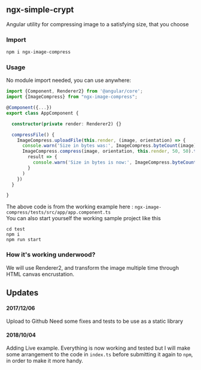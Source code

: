 ## ngx-simple-crypt

Angular utility for compressing image to a satisfying size, that you choose


### Import
```sh
npm i ngx-image-compress
```

### Usage

No module import needed, you can use anywhere:


```typescript
import {Component, Renderer2} from '@angular/core';
import {ImageCompress} from "ngx-image-compress";

@Component({...})
export class AppComponent {

  constructor(private render: Renderer2) {}

  compressFile() {
    ImageCompress.uploadFile(this.render, (image, orientation) => {
      console.warn('Size in bytes was:', ImageCompress.byteCount(image));
      ImageCompress.compress(image, orientation, this.render, 50, 50).then(
        result => {
          console.warn('Size in bytes is now:', ImageCompress.byteCount(result));
        }
      )
    })
  }

}
```

The above code is from the working example here : `ngx-image-compress/tests/src/app/app.component.ts`  
You can also start yourself the working sample project like this
```$xslt
cd test
npm i
npm run start
```


### How it's working underwood?

We will use Renderer2, and transform the image multiple time through HTML canvas encrustation.


## Updates

#### 2017/12/06

Upload to Github
Need some fixes and tests to be use as a static library


#### 2018/10/04

Adding Live example.
Everything is now working and tested but I will make some arrangement to the code in `index.ts` before submitting it again to `npm`, in order to make it more handy.